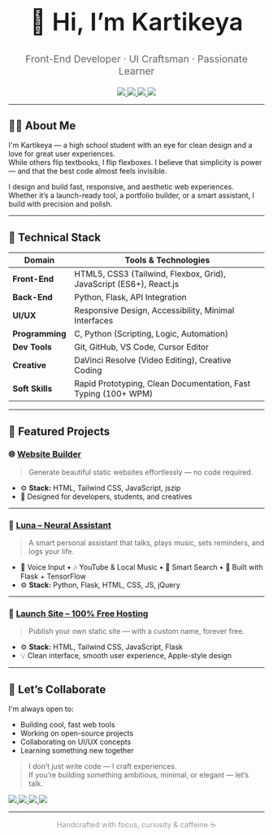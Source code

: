 <h1 align="center" style="font-weight: 600; font-size: 3rem;">👋 Hi, I’m Kartikeya</h1>
<p align="center" style="font-size: 1.2rem; color: #666;">Front-End Developer · UI Craftsman · Passionate Learner</p>

<p align="center">
  <a href="https://monkeytype.com/profile/Karitkeya">
    <img src="https://img.shields.io/badge/Monkeytype-%23FFBF00?style=for-the-badge&logo=monkeytype&logoColor=black" />
  </a>
  <a href="http://kartikeyalab.github.io/kartikeya">
    <img src="https://img.shields.io/badge/Portfolio-%23000000?style=for-the-badge&logo=globe&logoColor=white" />
  </a>
  <a href="https://www.youtube.com/@clever-ways">
    <img src="https://img.shields.io/badge/YouTube-%23FF0000?style=for-the-badge&logo=youtube&logoColor=white" />
  </a>
  <a href="mailto:kartikeya30062009@gmail.com">
    <img src="https://img.shields.io/badge/Mail%20Me-%230078D4?style=for-the-badge&logo=gmail&logoColor=white" />
  </a>
</p>

---

## 🧑‍💻 About Me

I'm Kartikeya — a high school student with an eye for clean design and a love for great user experiences.  
While others flip textbooks, I flip flexboxes. I believe that simplicity is power — and that the best code almost feels invisible.  

I design and build fast, responsive, and aesthetic web experiences. Whether it’s a launch-ready tool, a portfolio builder, or a smart assistant, I build with precision and polish.

---

## 💼 Technical Stack

| Domain           | Tools & Technologies                                                                 |
| ---------------- | ------------------------------------------------------------------------------------- |
| **Front-End**    | HTML5, CSS3 (Tailwind, Flexbox, Grid), JavaScript (ES6+), React.js                   |
| **Back-End**     | Python, Flask, API Integration                                                        |
| **UI/UX**        | Responsive Design, Accessibility, Minimal Interfaces                                  |
| **Programming**  | C, Python (Scripting, Logic, Automation)                                              |
| **Dev Tools**    | Git, GitHub, VS Code, Cursor Editor                                                   |
| **Creative**     | DaVinci Resolve (Video Editing), Creative Coding                                      |
| **Soft Skills**  | Rapid Prototyping, Clean Documentation, Fast Typing (100+ WPM)                        |

---

## 🚀 Featured Projects

### 🌐 [Website Builder](https://kartikeyalab.github.io/PortfolioBuilder/)
> Generate beautiful static websites effortlessly — no code required.

- ⚙️ **Stack:** HTML, Tailwind CSS, JavaScript, jszip
- 🎯 Designed for developers, students, and creatives

---

### 🧠 [Luna – Neural Assistant](https://github.com/KartikeyaLab/Luna)
> A smart personal assistant that talks, plays music, sets reminders, and logs your life.

- 🎤 Voice Input • 🎶 YouTube & Local Music • 🔎 Smart Search • 🧠 Built with Flask + TensorFlow
- ⚙️ **Stack:** Python, Flask, HTML, CSS, JS, jQuery

---

### 🚀 [Launch Site – 100% Free Hosting](https://kartikeya.onrender.com/)
> Publish your own static site — with a custom name, forever free.

- ⚙️ **Stack:** HTML, Tailwind CSS, JavaScript, Flask
- 💡 Clean interface, smooth user experience, Apple-style design

---

## 🤝 Let’s Collaborate

I'm always open to:
- Building cool, fast web tools
- Working on open-source projects
- Collaborating on UI/UX concepts
- Learning something new together

> I don’t just write code — I craft experiences.  
> If you’re building something ambitious, minimal, or elegant — let’s talk.

<p align="left">
  <a href="https://monkeytype.com/profile/Karitkeya">
    <img src="https://img.shields.io/badge/Monkeytype-%23FFBF00?style=for-the-badge&logo=monkeytype&logoColor=black" />
  </a>
  <a href="http://kartikeyalab.github.io/kartikeya">
    <img src="https://img.shields.io/badge/Portfolio-%23000000?style=for-the-badge&logo=globe&logoColor=white" />
  </a>
  <a href="https://www.youtube.com/@clever-ways">
    <img src="https://img.shields.io/badge/YouTube-%23FF0000?style=for-the-badge&logo=youtube&logoColor=white" />
  </a>
  <a href="mailto:kartikeya30062009@gmail.com">
    <img src="https://img.shields.io/badge/Mail%20Me-%230078D4?style=for-the-badge&logo=gmail&logoColor=white" />
  </a>
</p>

---

<p align="center" style="font-size: 0.9rem; color: #999;">Handcrafted with focus, curiosity & caffeine ☕</p>
